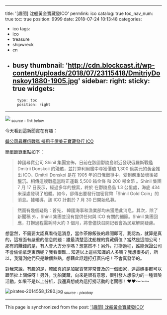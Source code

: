 
---
title: '[趣聞] 沈船黃金寶藏發ICO'
permlink: ico
catalog: true
toc_nav_num: true
toc: true
position: 9999
date: 2018-07-24 10:13:48
categories:
- ico
tags:
- ico
- treasure
- shipwreck
- cn
- busy
thumbnail: 'http://cdn.blockcast.it/wp-content/uploads/2018/07/23115418/DmitriyDonskoy1880-1905.jpg'
sidebar:
    right:
        sticky: true
widgets:
    -
        type: toc
        position: right
---


![](http://cdn.blockcast.it/wp-content/uploads/2018/07/23115418/DmitriyDonskoy1880-1905.jpg)
<sub>*source - link below*</sub>

今天看到這新聞實在有趣：

[韓公司尋獲俄戰艦 擬用千億美元寶藏發行 ICO](http://blockcast.it/2018/07/23/shinil-a-korean-company-found-dmitrii-donskoi-and-planning-ico-for-it/)

簡單節錄重點如下：

>韓國尋寶公司 Shinil 集團宣佈，日前在該國鬱陵島附近發現俄羅斯戰艦 Dmitrii Donskoii 的殘骸，並打算利用艦中尋獲價值 1,300 億美元的黃金推出 ICO。Dmitrii Donskoi 是在 1905 年的日俄戰爭中，受到嚴重破壞後被鑿沉。相傳這艘戰艦當時正運載 5,500 箱金條 和 200 噸金幣 。Shinil 集團 7 月 17 日表示，經過多年的搜索，終於 在鬱陵島島 1.3 公里處，海底 434 米深處發現了船體。如今，卻傳出要發行加密貨幣「Shinil Gold Coin」的消息。據報導，該 ICO 計劃於 7 月 30 日開始私募。

>然而有幾個疑點：首先， 韓國海事和漁業部均未獲悉此消息。其次，除了新聞稿 外，Shinil 集團並沒有提供任何與 ICO 有關的細節。Shinil 集團回應，打撈過程需耗時大約 3 個月，將會儘快召開記者會為民眾解開疑慮。

想當然，不需要太認真看待這消息，當作茶餘飯後的趣聞即可。我認為，就算是真的，這裡面有嚴重的信息問題：誰最清楚這沈船裡的寶藏價值？當然是這間公司！那有的賺錢的是，有人會大方分享嗎？想當然不！另外，打撈過程，誰能保證公司不會偷偷拿走東西呢？我看很難... 知道以上這些知識的人多嗎？我想很多的，所以，我猜測他們只是蹭個熱點，想藉此話題打打廣告吧！不會真發幣的。

對我來說，有趣的是，韓國真的是加密貨幣非常普及的一個國家，連這碼事都可以跟幣扯上關係呀！另外，沈船寶藏，向來是很有意思，很引發人想像力的一種冒險活動，如果不是以上分析，我還真想成為這打撈活動的老闆哪！❤️❤️～～～

![pirates-2014558_1280.jpg](https://cdn.steemitimages.com/DQmXguAqv9Bdg78343gWU6HtrW1apSCT3WgPYbAEHMUMudf/pirates-2014558_1280.jpg)
<sub>*source - pixabay*</sub>



- - -

This page is synchronized from the post: ['[趣聞] 沈船黃金寶藏發ICO'](https://steemit.com/@deanliu/ico)
